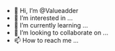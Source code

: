- 👋 Hi, I’m @Valueadder
- 👀 I’m interested in ...
- 🌱 I’m currently learning ...
- 💞️ I’m looking to collaborate on ...
- 📫 How to reach me ...

<!---
Valueadder/Valueadder is a ✨ special ✨ repository because its `README.md` (this file) appears on your GitHub profile.
You can click the Preview link to take a look at your changes.
--->
